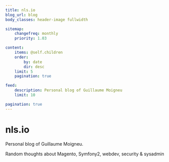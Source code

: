 ```yaml
---
title: nls.io
blog_url: blog
body_classes: header-image fullwidth

sitemap:
    changefreq: monthly
    priority: 1.03

content:
    items: @self.children
    order:
        by: date
        dir: desc
    limit: 5
    pagination: true

feed:
    description: Personal blog of Guillaume Moigneu
    limit: 10

pagination: true
---
```


# nls.io

Personal blog of Guillaume Moigneu.

Random thoughts about Magento, Symfony2, webdev, security & sysadmin